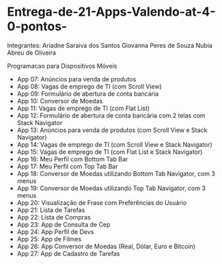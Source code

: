# Entrega-de-21-Apps-Valendo-at-4-0-pontos-
Integrantes:
Ariadne Saraiva dos Santos
Giovanna Peres de Souza
Nubia Abreu de Oliveira 

Programacao para Dispositivos Móveis
- App 07: Anúncios para venda de produtos
- App 08: Vagas de emprego de TI (com Scroll View)
- App 09: Formulário de abertura de conta bancária
- App 10: Conversor de Moedas
- App 11: Vagas de emprego de TI (com Flat List)
- App 12: Formulário de abertura de conta bancária com 2 telas com Stack Navigator
- App 13: Anúncios para venda de produtos (com Scroll View e Stack Navigator)
- App 14: Vagas de emprego de TI (com Scroll View e Stack Navigator)
- App 15: Vagas de emprego de TI (com Flat List e Stack Navigator)
- App 16: Meu Perfil com Bottom Tab Bar
- App 17: Meu Perfil com Top Tab Bar
- App 18: Conversor de Moedas utilizando Bottom Tab Navigator, com 3 menus
- App 19: Conversor de Moedas utilizando Top Tab Navigator, com 3 menus
- App 20: Visualização de Frase com Preferências do Usuário
- App 21: Lista de Tarefas
- App 22: Lista de Compras
- App 23: App de Consulta de Cep
- App 24: App Perfil de Devs
- App 25: App de Filmes
- App 26: App Conversor de Moedas (Real, Dólar, Euro e Bitcoin)
- App 27: App de Cadastro de Tarefas
